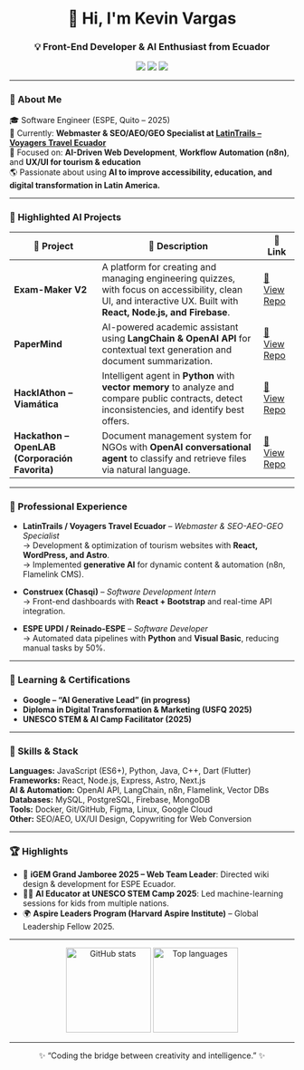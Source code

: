 <h1 align="center">👋 Hi, I'm Kevin Vargas</h1>
<h3 align="center">💡 Front-End Developer & AI Enthusiast from Ecuador</h3>

<p align="center">
  <a href="https://kevdev.es" target="_blank"><img src="https://img.shields.io/badge/Portfolio-kevdev.es-blue?style=for-the-badge&logo=google-chrome"></a>
  <a href="https://linkedin.com/in/kevin-vargas-0941a0282" target="_blank"><img src="https://img.shields.io/badge/LinkedIn-Kevin%20Vargas-0077B5?style=for-the-badge&logo=linkedin"></a>
  <a href="https://github.com/KernyMC" target="_blank"><img src="https://img.shields.io/badge/GitHub-KernyMC-181717?style=for-the-badge&logo=github"></a>
</p>

---

### 🚀 About Me  
🎓 Software Engineer (ESPE, Quito – 2025)  
💼 Currently: **Webmaster & SEO/AEO/GEO Specialist at [LatinTrails – Voyagers Travel Ecuador](https://voyagers.travel)**  
🧠 Focused on: **AI-Driven Web Development**, **Workflow Automation (n8n)**, and **UX/UI for tourism & education**  
🌎 Passionate about using **AI to improve accessibility, education, and digital transformation in Latin America.**

---

### 🤖 Highlighted AI Projects  

| 🧩 Project | 💬 Description | 🔗 Link |
|------------|----------------|---------|
| **Exam-Maker V2** | A platform for creating and managing engineering quizzes, with focus on accessibility, clean UI, and interactive UX. Built with **React, Node.js, and Firebase**. | [🔗 View Repo](https://github.com/KernyMC/Exam-MakerV2) |
| **PaperMind** | AI-powered academic assistant using **LangChain & OpenAI API** for contextual text generation and document summarization. | [🔗 View Repo](https://github.com/KernyMC/PaperMind) |
| **HackIAthon – Viamática** | Intelligent agent in **Python** with **vector memory** to analyze and compare public contracts, detect inconsistencies, and identify best offers. | [🔗 View Repo](https://github.com/KernyMC/HackIAthon---Viamatica) |
| **Hackathon – OpenLAB (Corporación Favorita)** | Document management system for NGOs with **OpenAI conversational agent** to classify and retrieve files via natural language. | [🔗 View Repo](https://github.com/KernyMC/Hackathon---OpenLAB) |

---

### 💼 Professional Experience  

- **LatinTrails / Voyagers Travel Ecuador** – *Webmaster & SEO-AEO-GEO Specialist*  
  → Development & optimization of tourism websites with **React, WordPress, and Astro**.  
  → Implemented **generative AI** for dynamic content & automation (n8n, Flamelink CMS).  

- **Construex (Chasqi)** – *Software Development Intern*  
  → Front-end dashboards with **React + Bootstrap** and real-time API integration.  

- **ESPE UPDI / Reinado-ESPE** – *Software Developer*  
  → Automated data pipelines with **Python** and **Visual Basic**, reducing manual tasks by 50%.  

---

### 🌱 Learning & Certifications  

- **Google – “AI Generative Lead” (in progress)**  
- **Diploma in Digital Transformation & Marketing (USFQ 2025)**  
- **UNESCO STEM & AI Camp Facilitator (2025)**  

---

### 🧠 Skills & Stack  

**Languages:** JavaScript (ES6+), Python, Java, C++, Dart (Flutter)  
**Frameworks:** React, Node.js, Express, Astro, Next.js  
**AI & Automation:** OpenAI API, LangChain, n8n, Flamelink, Vector DBs  
**Databases:** MySQL, PostgreSQL, Firebase, MongoDB  
**Tools:** Docker, Git/GitHub, Figma, Linux, Google Cloud  
**Other:** SEO/AEO, UX/UI Design, Copywriting for Web Conversion  

---

### 🏆 Highlights  

- 🧭 **iGEM Grand Jamboree 2025 – Web Team Leader**: Directed wiki design & development for ESPE Ecuador.  
- 🧑‍🏫 **AI Educator at UNESCO STEM Camp 2025**: Led machine-learning sessions for kids from multiple nations.  
- 🌍 **Aspire Leaders Program (Harvard Aspire Institute)** – Global Leadership Fellow 2025.  

---

<p align="center">
  <img src="https://github-readme-stats.vercel.app/api?username=KernyMC&show_icons=true&theme=tokyonight" alt="GitHub stats" height="150"/> 
  <img src="https://github-readme-stats.vercel.app/api/top-langs/?username=KernyMC&layout=compact&theme=tokyonight" alt="Top languages" height="150"/>
</p>

---

<p align="center">✨ “Coding the bridge between creativity and intelligence.” ✨</p>
